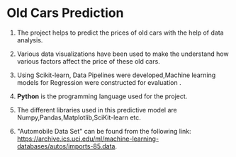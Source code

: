 # Old Cars Prediction

1. The project helps to predict the prices of old cars  with the help of data analysis.

2. Various data visualizations have been used to make the understand how various factors affect the price of these old cars.

3. Using Scikit-learn, Data Pipelines were developed,Machine learning models for Regression  were constructed  for  evaluation .

4. **Python** is the programming language used for the project.

5. The different libraries used in this predictive model are Numpy,Pandas,Matplotlib,SciKit-learn etc.

6. "Automobile Data Set"  can be found from the following link: https://archive.ics.uci.edu/ml/machine-learning-databases/autos/imports-85.data.
